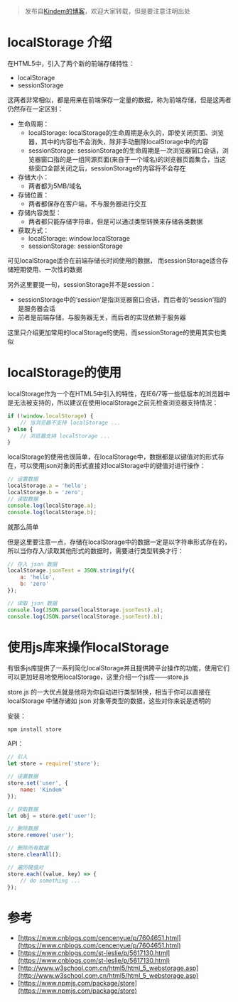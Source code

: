 > 发布自[Kindem的博客](http://www.kindemh.cn/)，欢迎大家转载，但是要注意注明出处

# localStorage 介绍
在HTML5中，引入了两个新的前端存储特性：

* localStorage
* sessionStorage

这两者非常相似，都是用来在前端保存一定量的数据，称为前端存储，但是这两者仍然存在一定区别：

* 生命周期：
    * localStorage: localStorage的生命周期是永久的，即使关闭页面、浏览器，其中的内容也不会消失，除非手动删除localStorage中的内容
    * sessionStorage: sessionStorage的生命周期是一次浏览器窗口会话，浏览器窗口指的是一组同源页面(来自于一个域名)的浏览器页面集合，当这些窗口全部关闭之后，sessionStorage的内容将不会存在
* 存储大小：
    * 两者都为5MB/域名
* 存储位置：
    * 两者都保存在客户端，不与服务器进行交互
* 存储内容类型：
    * 两者都只能存储字符串，但是可以通过类型转换来存储各类数据
* 获取方式：
    * localStorage: window.localStorage
    * sessionStorage: sessionStorage

可见localStorage适合在前端存储长时间使用的数据， 而sessionStorage适合存储短期使用、一次性的数据

另外这里要提一句，sessionStorage并不是session：

* sessionStorage中的‘session’是指浏览器窗口会话，而后者的‘session’指的是服务器会话
* 前者是前端存储，与服务器无关，而后者的实现依赖于服务器

这里只介绍更加常用的localStorage的使用，而sessionStorage的使用其实也类似

# localStorage的使用
localStorage作为一个在HTML5中引入的特性，在IE6/7等一些低版本的浏览器中是无法被支持的，所以建议在使用localStorage之前先检查浏览器支持情况：

```javascript
if (!window.localStorage) {
    // 当浏览器不支持 localStorage ...
} else {
    // 浏览器支持 localStorage ...
}
```

localStorage的使用也很简单，在localStorage中，数据都是以键值对的形式存在，可以使用json对象的形式直接对localStorage中的键值对进行操作：

```javascript
// 设置数据
localStorage.a = 'hello';
localStorage.b = 'zero';
// 读取数据
console.log(localStorage.a);
console.log(localStorage.b);
```

就那么简单

但是这里要注意一点，存储在localStorage中的数据一定是以字符串形式存在的，所以当你存入/读取其他形式的数据时，需要进行类型转换才行：

```javascript
// 存入 json 数据
localStorage.jsonTest = JSON.stringify({
    a: 'hello',
    b: 'zero'
});

// 读取 json 数据
console.log(JSON.parse(localStorage.jsonTest).a);
console.log(JSON.parse(localStorage.jsonTest).b);
```

# 使用js库来操作localStorage
有很多js库提供了一系列简化localStorage并且提供跨平台操作的功能，使用它们可以更加轻易地使用localStorage，这里介绍一个js库——store.js

store.js 的一大优点就是他将为你自动进行类型转换，相当于你可以直接在 localStorage 中储存诸如 json 对象等类型的数据，这些对你来说是透明的

安装：

```shell
npm install store
```

API：

```javascript
// 引入
let store = require('store');

// 设置数据
store.set('user', {
    name: 'Kindem'
});

// 获取数据
let obj = store.get('user');

// 删除数据
store.remove('user');

// 删除所有数据
store.clearAll();

// 遍历键值对
store.each((value, key) => {
    // do something ...
});
```

# 参考

* [https://www.cnblogs.com/cencenyue/p/7604651.html](https://www.cnblogs.com/cencenyue/p/7604651.html)
* [https://www.cnblogs.com/st-leslie/p/5617130.html](https://www.cnblogs.com/st-leslie/p/5617130.html)
* [http://www.w3school.com.cn/html5/html_5_webstorage.asp](http://www.w3school.com.cn/html5/html_5_webstorage.asp)
* [https://www.npmjs.com/package/store](https://www.npmjs.com/package/store)
